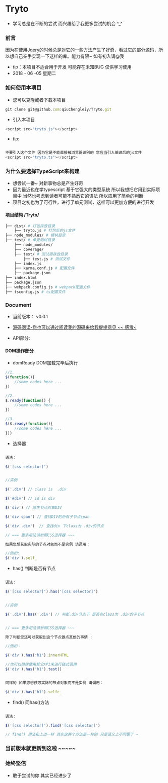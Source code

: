 # Tryto

* 学习总是在不断的尝试 而兴趣给了我更多尝试的机会 ^_^
### 前言
因为在使用Jqery的时候总是对它的一些方法产生了好奇，看过它的部分源码，所以想自己亲手实现一下这样的库。能力有限~  如有初入请@我
* tip：本项目不适合用于开发 可能存在未知BUG 仅供学习使用 
* 2018 - 06 -05 星期二 

### 如何使用本项目

* 您可以克隆或者下载本项目
```js
git clone git@github.com:qiuChengleiy/Tryto.git

```

* 引入本项目
```js
<script src="tryto.js"></script>
```

* tip:
```js

不要引入这个文件 因为它是不能直接被浏览器识别的 您应当引入编译后的js文件
<script src="tryto.ts"></script>

```

### 为什么要选择TypeScript来构建

* 想尝试一番~ 对新事物总是产生好奇
* 因为最近也在学typescript 基于它强大的类型系统 所以我想把它用到实际项目中 当然也考虑到读者可能不熟悉它的语法 所以应用了简单的判断
* 项目之初也为了可行性，进行了单元测试，这样可以更加方便的进行开发

#### 项目结构 /Tryto/

``` sh
├── dist/ # 打包存放目录
	├── tryto.js # 打包后的js文件 
├── node_modules/ # 模块目录
├──	test/ # 单元测试目录
	├── node_modules/
	├── coverage/
	├── test/ # 测试用存放目录
		├── test.js # 测试文件
	├── index.js
	├── karma.conf.js # 配置文件
	├── package.json
├── index.html
├── package.json
├── webpack.config.js # webpack配置文件
├── tsconfig.js # ts配置文件

```

### Document

* 当前版本： v0.0.1

* [源码阅读-您也可以通过阅读我的源码来给我提提意见 ~~ 感激~](./Tryto/tryto.ts)

* API部分:

#### DOM操作部分

* domReady DOM加载完毕后执行

```js
//1.
$(function(){
	//some codes here ...
})

//2.
$.ready(function() {
	//some codes here ...
})

//3.
$($.ready(function(){
	//some codes here ...
}))
```

* 选择器

```js

语法：

$('[css selector]')


//实例 

$('.div') // class is  .div

$('#div') // id is div

$('div') // 原生节点对象DIV

$('div span') // 查找DIV的所有子节点span

$('div .div')  // 查找div 下class为 .div的节点

// === 更多用法请参照CSS选择器 ~~~

如果您想获取实际的节点对象而不是实例 请调用：

//例如:
$('div').self_

```

* has()  判断是否有节点

```js

语法：

$('[css selector]').has('[css selector]')


//实例 

$('.div').has('.div') // 判断.div节点下 是否有class为 .div的子节点


// === 更多用法请参照CSS选择器 ~~~

除了判断您还可以获取到这个节点做点其他的事情 :

//例如：

$('div').has('h1').innerHTML

//也可以继续使用其它API来进行链式调用
$('div').has('h1').test()  


同样的 如果您想获取实际的节点对象而不是实例 请调用：

$('div').has('h1').selfc_

```

* find() 同has()方法
```js

语法：

$('[css selector]').find('[css selector]')

// find() 用法和上边一样 其实这两个方法是一样的 只是语义上不同罢了 ~


```


### 当前版本就更新到这啦 ~~~~~


### 始终坚信

* 敢于尝试的你 其实已经进步了




